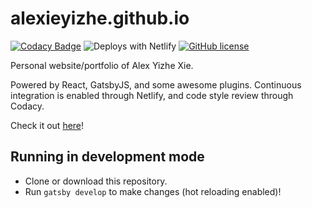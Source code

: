 # alexieyizhe.github.io
[![Codacy Badge](https://api.codacy.com/project/badge/Grade/06042577aa204b92ba175fb61df44472)](https://app.codacy.com/app/alexieyizhe/alexieyizhe.github.io?utm_source=github.com&utm_medium=referral&utm_content=alexieyizhe/alexieyizhe.github.io&utm_campaign=badger) ![Deploys with Netlify](https://img.shields.io/badge/Netlify-deployed-brightgreen.svg) [![GitHub license](https://img.shields.io/github/license/alexieyizhe/alexieyizhe.github.io.svg)](https://github.com/alexieyizhe/alexieyizhe.github.io/blob/master/LICENSE)

Personal website/portfolio of Alex Yizhe Xie.

Powered by React, GatsbyJS, and some awesome plugins. Continuous integration is enabled through Netlify, and code style review through Codacy.

Check it out [here](http://www.alexieyizhe.me)!

## Running in development mode
- Clone or download this repository.
- Run `gatsby develop` to make changes (hot reloading enabled)!
